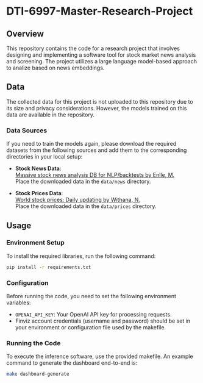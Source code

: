 # DTI-6997-Master-Research-Project

## Overview
This repository contains the code for a research project that involves designing and implementing a software tool for stock market news analysis and screening. The project utilizes a large language model-based approach to analize based on news embeddings.

## Data
The collected data for this project is not uploaded to this repository due to its size and privacy considerations. However, the models trained on this data are available in the repository.

### Data Sources
If you need to train the models again, please download the required datasets from the following sources and add them to the corresponding directories in your local setup:

- **Stock News Data**:  
  [Massive stock news analysis DB for NLP/backtests by Enlle, M.](https://www.kaggle.com/datasets/miguelaenlle/massive-stock-news-analysis-db-for-nlpbacktests/data?select=raw_partner_headlines.csv)  
  Place the downloaded data in the `data/news` directory.

- **Stock Prices Data**:  
  [World stock prices: Daily updating by Withana, N.](https://www.kaggle.com/datasets/nelgiriyewithana/world-stock-prices-daily-updating/data)  
  Place the downloaded data in the `data/prices` directory.

## Usage

### Environment Setup
To install the required libraries, run the following command:

```bash
pip install -r requirements.txt
```

### Configuration
Before running the code, you need to set the following environment variables:
- `OPENAI_API_KEY`: Your OpenAI API key for processing requests.
- Finviz account credentials (username and password) should be set in your environment or configuration file used by the makefile.

### Running the Code
To execute the inference software, use the provided makefile. An example command to generate the dashboard end-to-end is:

```bash
make dashboard-generate
```